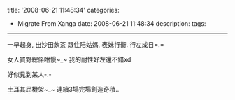 title: '2008-06-21 11:48:34'
categories:
  - Migrate From Xanga
date: 2008-06-21 11:48:34
description:
tags:
---

一早起身,
出沙田飲茶
跟住陪姑媽, 表妹行街.
行左成日=.=

女人買野總係咁慢~_~
我的耐性好左還不錯xd

好似見到某人-.- 

土耳其屈機架~_~
連續3場完場創造奇積..